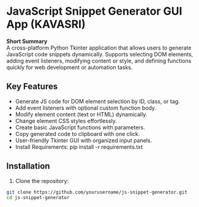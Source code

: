 # JavaScript Snippet Generator GUI App (KAVASRI)

**Short Summary**  
A cross-platform Python Tkinter application that allows users to generate JavaScript code snippets dynamically. Supports selecting DOM elements, adding event listeners, modifying content or style, and defining functions quickly for web development or automation tasks.

## Key Features
- Generate JS code for DOM element selection by ID, class, or tag.
- Add event listeners with optional custom function body.
- Modify element content (text or HTML) dynamically.
- Change element CSS styles effortlessly.
- Create basic JavaScript functions with parameters.
- Copy generated code to clipboard with one click.
- User-friendly Tkinter GUI with organized input panels.
- Install Requirements: pip install -r requirements.txt

## Installation
1. Clone the repository:
```bash
git clone https://github.com/yourusername/js-snippet-generator.git
cd js-snippet-generator
